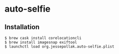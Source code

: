 # auto-selfie

## Installation

```
$ brew cask install corelocationcli
$ brew install imagesnap exiftool
$ launchctl load org.jessepollak.auto-selfie.plist
```
